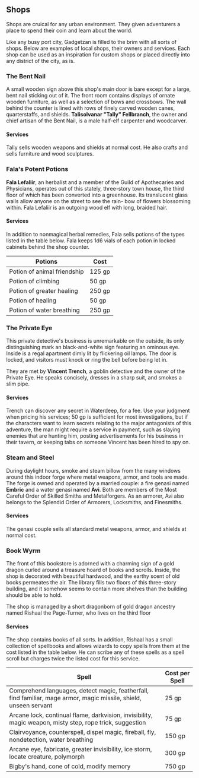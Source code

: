 ## Shops
Shops are cruical for any urban environment. They given adventurers a place to spend their coin and learn about the world.

Like any busy port city, Gadgetzan is filled to the brim with all sorts of shops. Below are examples of local shops, their owners and services. Each shop can be used as an inspiration for custom shops or placed directly into any district of the city, as is.

### The Bent Nail
A small wooden sign above this shop's main door is bare except for a large, bent nail sticking out of it. The front room contains displays of ornate wooden furniture, as well as a selection of bows and crossbows. The wall behind the counter is lined with rows of finely carved wooden canes, quarterstaffs, and shields. **Talisolvanar "Tally" Fellbranch**, the owner and chief artisan of the Bent Nail, is a male half-elf carpenter and woodcarver.

#### Services
Tally sells wooden weapons and shields at normal cost. He also crafts and sells furniture and wood sculptures.

### Fala's Potent Potions

**Fala Lefaliir**, an herbalist and a member of the Guild of Apothecaries and Physicians, operates out of this stately, three-story town house, the third floor of which has been converted into a greenhouse. Its translucent glass walls allow anyone on the street to see the rain- bow of flowers blossoming within. Fala Lefaliir is an outgoing wood elf with long, braided hair.

#### Services
In addition to nonmagical herbal remedies, Fala sells potions of the types listed in the table below. Fala keeps 1d6 vials of each potion in locked cabinets behind the shop counter.

| Potions                     | Cost   |
|-----------------------------|--------|
| Potion of animal friendship | 125 gp |
| Potion of climbing          | 50 gp  |
| Potion of greater healing   | 250 gp |
| Potion of healing           | 50 gp  |
| Potion of water breathing   | 250 gp |

### The Private Eye
This private detective's business is unremarkable on the outside, its only distinguishing mark an black-and-white sign featuring an ominous eye. Inside is a regal apartment dimly lit by flickering oil lamps. The door is locked, and visitors must knock or ring the bell before being let in.

They are met by **Vincent Trench**, a goblin detective and the owner of the Private Eye. He speaks concisely, dresses in a sharp suit, and smokes a slim pipe.

#### Services
Trench can discover any secret in Waterdeep, for a fee. Use your judgment when pricing his services; 50 gp is sufficient for most investigations, but if the characters want to learn secrets relating to the major antagonists of this adventure, the man might require a service in payment, such as slaying enemies that are hunting him, posting advertisements for his business in their tavern, or keeping tabs on someone Vincent has been hired to spy on.

### Steam and Steel
During daylight hours, smoke and steam billow from the many windows around this indoor forge where metal weapons, armor, and tools are made. The forge is owned and operated by a married couple: a fire genasi named **Embric** and a water genasi named **Avi**. Both are members of the Most Careful Order of Skilled Smiths and Metalforgers. As an armorer, Avi also belongs
to the Splendid Order of Armorers, Locksmiths, and Finesmiths.

#### Services
The genasi couple sells all standard metal weapons, armor, and shields at normal cost.

### Book Wyrm
The front of this bookstore is adorned with a charming sign of a gold dragon curled around a treasure hoard of books and scrolls. Inside, the shop is decorated with beautiful hardwood, and the earthy scent of old books permeates the air. The library fills two floors of this three-story building, and it somehow seems to contain more shelves than the building should be able to hold.

The shop is managed by a short dragonborn of gold dragon ancestry named Rishaal the Page-Turner, who lives on the third floor

#### Services
The shop contains books of all sorts. In addition, Rishaal has a small collection of spellbooks and allows wizards to copy spells from them at the cost listed in the table below. He can scribe any of these spells as a spell scroll but charges twice the listed cost for this service.

| Spell                                                                                                             | Cost per Spell |
|-------------------------------------------------------------------------------------------------------------------|----------------|
| Comprehend languages, detect magic, featherfall, find familiar, mage armor, magic missile, shield, unseen servant | 25 gp          |
| Arcane lock, continual flame, darkvision, invisibility, magic weapon, misty step, rope trick, suggestion          | 75 gp          |
| Clairvoyance, counterspell, dispel magic, fireball, fly, nondetection, water breathing                            | 150 gp         |
| Arcane eye, fabricate, greater invisibility, ice storm, locate creature, polymorph                                | 300 gp         |
| Bigby's hand, cone of cold, modify memory                                                                         | 750 gp         |